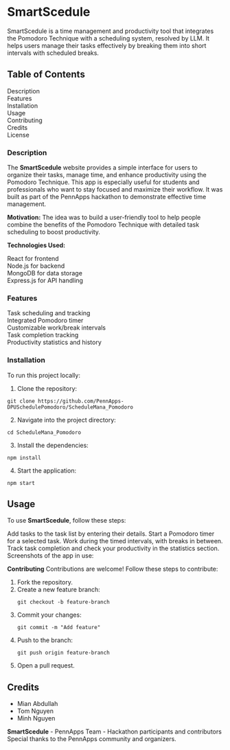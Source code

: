 # **SmartScedule**

SmartScedule is a time management and productivity tool that integrates the Pomodoro Technique with a scheduling system, resolved by LLM. It helps users manage their tasks effectively by breaking them into short intervals with scheduled breaks.

## **Table of Contents**
Description   
Features    
Installation    
Usage    
Contributing    
Credits   
License   

### **Description**

The **SmartScedule** website provides a simple interface for users to organize their tasks, manage time, and enhance productivity using the Pomodoro Technique. This app is especially useful for students and professionals who want to stay focused and maximize their workflow. It was built as part of the PennApps hackathon to demonstrate effective time management.  

**Motivation:** The idea was to build a user-friendly tool to help people combine the benefits of the Pomodoro Technique with detailed task scheduling to boost productivity.

**Technologies Used:**

React for frontend  
Node.js for backend  
MongoDB for data storage   
Express.js for API handling    

### **Features**

Task scheduling and tracking   
Integrated Pomodoro timer     
Customizable work/break intervals    
Task completion tracking    
Productivity statistics and history    

### **Installation**
To run this project locally:

1. Clone the repository:
```
git clone https://github.com/PennApps-DPUSchedulePomodoro/ScheduleMana_Pomodoro
```
2. Navigate into the project directory:
```
cd ScheduleMana_Pomodoro
```
3. Install the dependencies:
```
npm install
```
4. Start the application:
```
npm start
```

## **Usage**
To use **SmartScedule**, follow these steps:

Add tasks to the task list by entering their details.
Start a Pomodoro timer for a selected task.
Work during the timed intervals, with breaks in between.
Track task completion and check your productivity in the statistics section.
Screenshots of the app in use:


**Contributing**
Contributions are welcome! Follow these steps to contribute:

1. Fork the repository.
2. Create a new feature branch:
   ```
   git checkout -b feature-branch
   ```
3. Commit your changes:
   ```
   git commit -m "Add feature"
   ```
4. Push to the branch:
   ```
   git push origin feature-branch
   ```
5. Open a pull request.

## **Credits**
* Mian Abdullah
* Tom Nguyen
* Minh Nguyen


**SmartScedule** - PennApps Team - Hackathon participants and contributors      
Special thanks to the PennApps community and organizers.
